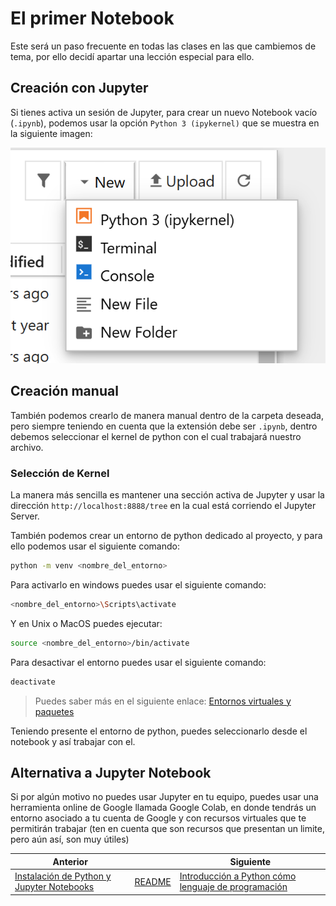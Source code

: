 # El primer Notebook

Este será un paso frecuente en todas las clases en las que cambiemos de tema, por ello decidí apartar una lección especial para ello.

## Creación con Jupyter

Si tienes activa un sesión de Jupyter, para crear un nuevo Notebook vacío (`.ipynb`), podemos usar la opción `Python 3 (ipykernel)` que se muestra en la siguiente imagen:

![image01](../assets/02-01.png)

## Creación manual

También podemos crearlo de manera manual dentro de la carpeta deseada, pero siempre teniendo en cuenta que la extensión debe ser `.ipynb`, dentro debemos seleccionar el kernel de python con el cual trabajará nuestro archivo.

### Selección de Kernel

La manera más sencilla es mantener una sección activa de Jupyter y usar la dirección `http://localhost:8888/tree` en la cual está corriendo el Jupyter Server.

También podemos crear un entorno de python dedicado al proyecto, y para ello podemos usar el siguiente comando:

```bash
python -m venv <nombre_del_entorno>
```

Para activarlo en windows puedes usar el siguiente comando:

```bash
<nombre_del_entorno>\Scripts\activate
```

Y en Unix o MacOS puedes ejecutar:

```bash
source <nombre_del_entorno>/bin/activate
```

Para desactivar el entorno puedes usar el siguiente comando:

```bash
deactivate
```

> Puedes saber más en el siguiente enlace: [Entornos virtuales y paquetes](https://docs.python.org/es/3.13/tutorial/venv.html)

Teniendo presente el entorno de python, puedes seleccionarlo desde el notebook y así trabajar con el.

## Alternativa a Jupyter Notebook

Si por algún motivo no puedes usar Jupyter en tu equipo, puedes usar una herramienta online de Google llamada Google Colab, en donde tendrás un entorno asociado a tu cuenta de Google y con recursos virtuales que te permitirán trabajar (ten en cuenta que son recursos que presentan un limite, pero aún así, son muy útiles)

|Anterior||Siguiente|
|--------|-|---------|
|[Instalación de Python y Jupyter Notebooks](./01-Instalacion_de_Python_y_Jupyter_Notebooks.md)|[README](../README.md)|[Introducción a Python cómo lenguaje de programación](./03-Introduccion_a_Python_como_lenguaje_de_programacion.md)|
